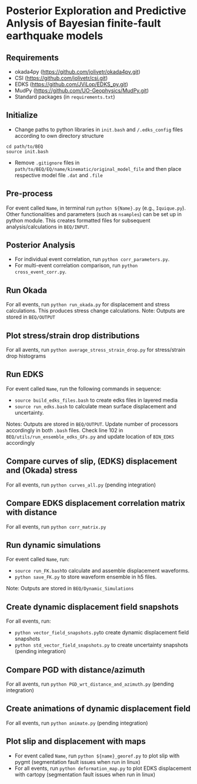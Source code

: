 # Posterior Exploration and Predictive Anlysis of Bayesian finite-fault earthquake models

## Requirements

* okada4py (https://github.com/jolivetr/okada4py.git)
* CSI (https://github.com/jolivetr/csi.git)
* EDKS (https://github.com/JViLop/EDKS_py.git)
* MudPy (https://github.com/UO-Geophysics/MudPy.git)
* Standard packages (in `requirements.txt`)

## Initialize

* Change paths to python libraries in `init.bash` and `/.edks_config` files according to own directory structure

```
cd path/to/BEQ
source init.bash
```
* Remove `.gitignore` files in `path/to/BEQ/EQ/name/kinematic/original_model_file` and then place respective model file `.dat` and `.file`

## Pre-process

For event called `Name`, in terminal run `python ${Name}.py` (e.g., `Iquique.py`). Other functionalities and parameters (such as `nsamples`) can be set up in python module. 
This creates formatted files for subsequent analysis/calculations in `BEQ/INPUT`.
## Posterior Analysis

* For individual event correlation, run `python corr_parameters.py`.
* For multi-event correlation comparison, run `python cross_event_corr.py`. 

## Run Okada

For all events,  run `python run_okada.py` for displacement and stress calculations. This produces stress change calculations.
Note: Outputs are stored in `BEQ/OUTPUT`

## Plot stress/strain drop distributions

For all avents, run `python average_stress_strain_drop.py` for stress/strain drop histograms

 
## Run EDKS

For event called `Name`, run the following commands in sequence:
* `source build_edks_files.bash` to create edks files in layered media
* `source run_edks.bash` to calculate mean surface displacement and uncertainty.
 
Notes: Outputs are stored in `BEQ/OUTPUT`. Update number of processors accordingly in both `.bash` files. Check line 102 in `BEQ/utils/run_ensemble_edks_GFs.py` and update location of `BIN_EDKS` accordingly
 
## Compare curves of slip, (EDKS) displacement and (Okada) stress

For all events, run `python curves_all.py` (pending integration)

## Compare EDKS displacement correlation matrix with distance 

For all events, run `python corr_matrix.py`

## Run dynamic simulations

For event called `Name`, run:
*  `source run_FK.bash`to calculate and assemble displacement waveforms.
* `python save_FK.py` to store waveform ensemble in h5 files. 

Note: Outputs are stored in `BEQ/Dynamic_Simulations`


## Create dynamic displacement field snapshots

For all events, run:
* `python vector_field_snapshots.py`to create dynamic displacement field snapshots
* `python std_vector_field_snapshots.py` to create uncertainty snapshots (pending integration)

 
## Compare PGD with distance/azimuth

For all avents, run `python PGD_wrt_distance_and_azimuth.py` (pending integration)

## Create animations of dynamic displacement field

For all events, run `python animate.py` (pending integration)

## Plot slip and displacement with maps

* For event called `Name`, run `python ${name}_georef.py` to plot slip with pygmt (segmentation fault issues when run in linux)
* For all events, run `python deformation_map.py` to plot EDKS displacement with cartopy (segmentation fault issues when run in linux)






